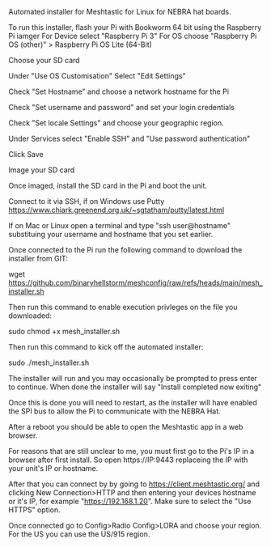 Automated installer for Meshtastic for Linux for NEBRA hat boards.

To run this installer, flash your Pi with Bookworm 64 bit using the Raspberry Pi iamger
For Device select "Raspberry Pi 3"
For OS choose "Raspberry Pi OS (other)" > Raspberry Pi OS Lite (64-Bit)

Choose your SD card

Under "Use OS Customisation" Select "Edit Settings"

Check "Set Hostname" and choose a network hostname for the Pi

Check "Set username and password" and set your login credentials 

Check "Set locale Settings" and choose your geographic region.

Under Services select "Enable SSH" and "Use password authentication"

Click Save

Image your SD card

Once imaged, install the SD card in the Pi and boot the unit. 

Connect to it via SSH, if on Windows use Putty https://www.chiark.greenend.org.uk/~sgtatham/putty/latest.html

If on Mac or Linux open a terminal and type "ssh user@hostname" substituing your username and hostname that you set earlier. 

Once connected to the Pi run the following command to download the installer from GIT:

wget https://github.com/binaryhellstorm/meshconfig/raw/refs/heads/main/mesh_installer.sh

Then run this command to enable execution privleges on the file you downloaded:

sudo chmod +x mesh_installer.sh

Then run this command to kick off the automated installer:

sudo ./mesh_installer.sh

The installer will run and you may occasionally be prompted to press enter to continue. When done the installer will say "Install completed now exiting"

Once this is done you will need to restart, as the installer will have enabled the SPI bus to allow the Pi to communicate with the NEBRA Hat.

After a reboot you should be able to open the Meshtastic app in a web browser. 

For reasons that are still unclear to me, you must first go to the Pi's IP in a browser after first install. So open https://IP:9443 replaceing the IP with your unit's IP or hostname. 

After that you can connect by by going to https://client.meshtastic.org/ and clicking New Connection>HTTP and then entering your devices hostname or it's IP, for example "https://192.168.1.20". Make sure to select the "Use HTTPS" option.

Once connected go to Config>Radio Config>LORA and choose your region. For the US you can use the US/915 region. 





